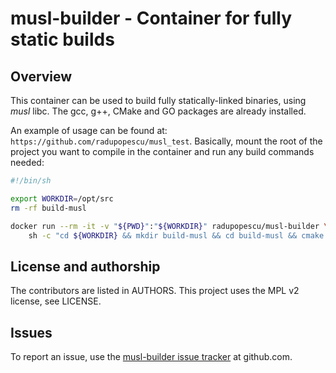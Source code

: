 # musl-builder - Container for fully static builds 

## Overview

This container can be used to build fully statically-linked binaries, using *musl* libc.
The gcc, g++, CMake and GO packages are already installed.

An example of usage can be found at: `https://github.com/radupopescu/musl_test`. Basically, mount the root of the project
you want to compile in the container and run any build commands needed:

```bash
#!/bin/sh

export WORKDIR=/opt/src
rm -rf build-musl

docker run --rm -it -v "${PWD}":"${WORKDIR}" radupopescu/musl-builder \
    sh -c "cd ${WORKDIR} && mkdir build-musl && cd build-musl && cmake -D CMAKE_EXE_LINKER_FLAGS=\"-static\" ../ && make"
```

## License and authorship

The contributors are listed in AUTHORS. This project uses the MPL v2 license, see LICENSE.

## Issues

To report an issue, use the [musl-builder issue tracker](https://github.com/radupopescu/musl-builder/issues) at github.com.

